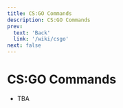 ```yaml
---
title: CS:GO Commands
description: CS:GO Commands
prev: 
  text: 'Back'
  link: '/wiki/csgo'
next: false
---
```


# CS:GO Commands

- TBA